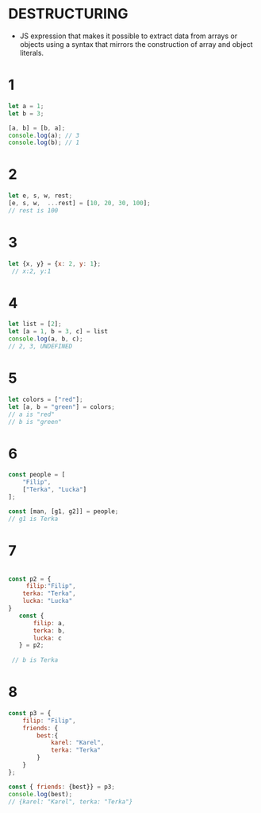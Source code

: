 # DESTRUCTURING
* JS expression that makes it possible to extract data from arrays or objects using a syntax that mirrors the construction of array and object literals.

# 1
```javascript
let a = 1;
let b = 3;

[a, b] = [b, a];
console.log(a); // 3
console.log(b); // 1
```

# 2
```javascript
let e, s, w, rest;
[e, s, w,  ...rest] = [10, 20, 30, 100];
// rest is 100
```

# 3
```javascript
let {x, y} = {x: 2, y: 1};
 // x:2, y:1
```

# 4
```javascript
let list = [2];
let [a = 1, b = 3, c] = list
console.log(a, b, c); 
// 2, 3, UNDEFINED
```
# 5
```js
let colors = ["red"];
let [a, b = "green"] = colors;
// a is "red"
// b is "green"
```




# 6
```javascript
const people = [
    "Filip",
    ["Terka", "Lucka"]
];

const [man, [g1, g2]] = people;
// g1 is Terka
```

# 7
```javascript

const p2 = {
     filip:"Filip",
    terka: "Terka",
    lucka: "Lucka"
}
   const {
       filip: a,
       terka: b,
       lucka: c
   } = p2;
   
 // b is Terka
```

# 8
```javascript
const p3 = {
    filip: "Filip",
    friends: {
        best:{
            karel: "Karel",
            terka: "Terka"
        }
    }
};

const { friends: {best}} = p3;
console.log(best); 
// {karel: "Karel", terka: "Terka"}
```

